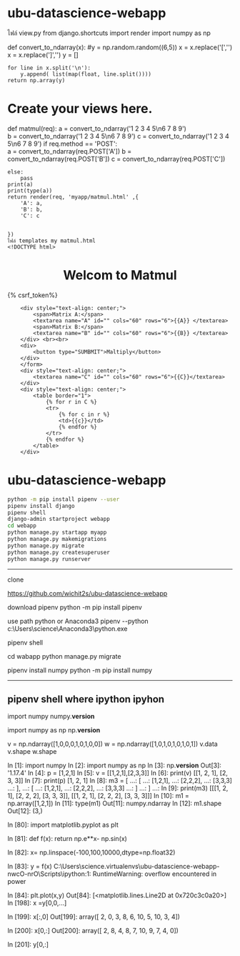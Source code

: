 # ubu-datascience-webapp

ไฟล์ view.py
from django.shortcuts import render
import numpy as np


def convert_to_ndarray(x):
    #y = np.random.random((6,5))
    x = x.replace('[','')
    x = x.replace(']','')
    y = []

    for line in x.split('\n'):
        y.append( list(map(float, line.split())))
    return np.array(y)

# Create your views here.
def matmul(req):
    a = convert_to_ndarray('1 2 3 4 5\n6 7 8 9')        
    b = convert_to_ndarray('1 2 3 4 5\n6 7 8 9')
    c = convert_to_ndarray('1 2 3 4 5\n6 7 8 9')
    if req.method == 'POST':        
        a = convert_to_ndarray(req.POST['A'])
        b = convert_to_ndarray(req.POST['B'])
        c = convert_to_ndarray(req.POST['C'])

    else:
        pass   
    print(a)
    print(type(a))
    return render(req, 'myapp/matmul.html' ,{
        'A': a,
        'B': b,
        'C': c
        

    })
    ไฟล์ templates my matmul.html
    <!DOCTYPE html>
<html lang="en" dir="ltr">
<head>
    <meta charset="UTF-8">
    <title>Welcom to Matmul</title>
</head>
<body>
    <h1 style="text-align: center;">Welcom to Matmul</h1>
    <form action="" method="POST">
            {% csrf_token%}
           
        <div style="text-align: center;">    
            <span>Matrix A:</span>
            <textarea name="A" id="" cols="60" rows="6">{{A}} </textarea>
            <span>Matrix B:</span>
            <textarea name="B" id="" cols="60" rows="6">{{B}} </textarea>
        </div> <br><br>
        <div>
            <button type="SUMBMIT">Maltiply</button>
        </div>
        </form>
        <div style="text-align: center;">
            <textarea name="C" id="" cols="60" rows="6">{{C}}</textarea>
        </div>
        <div style="text-align: center;">
            <table border="1">
                {% for r in C %}
                <tr>
                    {% for c in r %}
                    <td>{{c}}</td>
                    {% endfor %}
                </tr>
                {% endfor %}
            </table>
        </div>
</body>
</html>

# ubu-datascience-webapp

```sh
python -m pip install pipenv --user
pipenv install django
pipenv shell
django-admin startproject webapp
cd webapp
python manage.py startapp myapp
python manage.py makemigrations
python manage.py migrate
python manage.py createsuperuser
python manage.py runserver
```


-------------------------------------------------------------------------------

clone 

https://github.com/wichit2s/ubu-datascience-webapp

download pipenv
python -m pip install pipenv


use path python or Anaconda3
pipenv --python c:\Users\science\Anaconda3\python.exe

pipenv shell


cd wabapp 
python manage.py migrate

pipenv install numpy
python -m pip install numpy

---------------------------------
pipenv shell 
where ipython
ipyhon 
---------------------------------
import numpy 
numpy.__version__

import numpy as np
np.__version__

v = np.ndarray([1,0,0,0,1,0,1,0,0])
w = np.ndarray([1,0,1,0,1,0,1,0,1])
v.data
v.shape
w.shape


In [1]: import numpy
In [2]: import numpy as np
In [3]: np.__version__
Out[3]: '1.17.4'
In [4]: p = [1,2,1]
In [5]: v = [[1,2,1],[2,3,3]]
In [6]: print(v)
[[1, 2, 1], [2, 3, 3]]
In [7]: print(p)
[1, 2, 1]
In [8]: m3 = [
   ...:   [
   ...:     [1,2,1],
   ...:     [2,2,2],
   ...:     [3,3,3]
   ...:   ],
   ...:   [
   ...:     [1,2,1],
   ...:     [2,2,2],
   ...:     [3,3,3]
   ...:   ]
   ...: ]
   ...: 
In [9]: print(m3)
[[[1, 2, 1], [2, 2, 2], [3, 3, 3]], [[1, 2, 1], [2, 2, 2], [3, 3, 3]]]
In [10]: m1 = np.array([1,2,1])
In [11]: type(m1)
Out[11]: numpy.ndarray
In [12]: m1.shape
Out[12]: (3,)


In [80]: import matplotlib.pyplot as plt

In [81]: def f(x): return np.e**x- np.sin(x)

In [82]: x= np.linspace(-100,100,10000,dtype=np.float32)

In [83]: y = f(x)
C:\Users\science\.virtualenvs\ubu-datascience-webapp-nwcO-nrO\Scripts\ipython:1: RuntimeWarning: overflow encountered in power

In [84]: plt.plot(x,y)
Out[84]: [<matplotlib.lines.Line2D at 0x720c3c0a20>]
In [198]: x =y[0,0,...]

In [199]: x[:,0]
Out[199]: array([ 2,  0,  3,  8,  6, 10,  5, 10,  3,  4])

In [200]: x[0,:]
Out[200]: array([ 2,  8,  4,  8,  7, 10,  9,  7,  4,  0])

In [201]: y[0,:]
